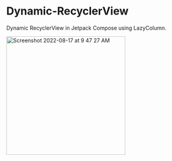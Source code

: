 # Dynamic-RecyclerView

Dynamic RecyclerView in Jetpack Compose using LazyColumn.

<img width="313" alt="Screenshot 2022-08-17 at 9 47 27 AM" src="https://user-images.githubusercontent.com/55277309/185033861-1958cd6a-5a07-45bc-a20b-9af9538c7a13.png">
